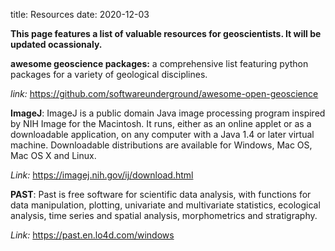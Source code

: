 title: Resources
date: 2020-12-03

**This page features a list of valuable resources for geoscientists. It will be updated ocassionaly.**

**awesome geoscience packages:** a comprehensive list featuring python packages for a variety of geological disciplines.

*link:* https://github.com/softwareunderground/awesome-open-geoscience


**ImageJ**: ImageJ is a public domain Java image processing program inspired by NIH Image for the Macintosh. It runs, either as an online applet or as a downloadable application, on any computer with a Java 1.4 or later virtual machine. Downloadable distributions are available for Windows, Mac OS, Mac OS X and Linux.

*Link:* https://imagej.nih.gov/ij/download.html


**PAST**: Past is free software for scientific data analysis, with functions for data manipulation, plotting, univariate and multivariate statistics, ecological analysis, time series and spatial analysis, morphometrics and stratigraphy.

*Link:* https://past.en.lo4d.com/windows





